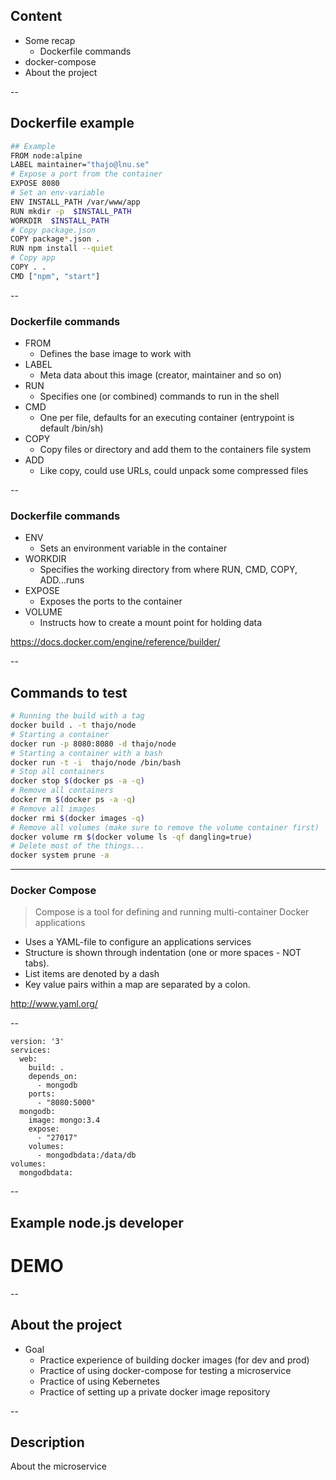## Content
* Some recap
  * Dockerfile commands
* docker-compose
* About the project


--
## Dockerfile example

```bash
## Example 
FROM node:alpine
LABEL maintainer="thajo@lnu.se"
# Expose a port from the container
EXPOSE 8080
# Set an env-variable
ENV INSTALL_PATH /var/www/app
RUN mkdir -p  $INSTALL_PATH
WORKDIR  $INSTALL_PATH
# Copy package.json
COPY package*.json .
RUN npm install --quiet
# Copy app
COPY . .
CMD ["npm", "start"]
```

--
### Dockerfile commands

* FROM
  * Defines the base image to work with
* LABEL
  * Meta data about this image (creator, maintainer and so on)
* RUN
  * Specifies one (or combined) commands to run in the shell
* CMD
  * One per file, defaults for an executing container (entrypoint is default /bin/sh)
* COPY
  * Copy files or directory and add them to the containers file system
* ADD
  * Like copy, could use URLs, could unpack some compressed files


--
### Dockerfile commands
* ENV
  * Sets an environment variable in the container
* WORKDIR
  * Specifies the working directory from where RUN, CMD, COPY, ADD...runs
* EXPOSE
  * Exposes the ports to the container
* VOLUME
  * Instructs how to create a mount point for holding data


https://docs.docker.com/engine/reference/builder/


--
## Commands to test

```bash
# Running the build with a tag
docker build . -t thajo/node
# Starting a container
docker run -p 8080:8080 -d thajo/node
# Starting a container with a bash
docker run -t -i  thajo/node /bin/bash
# Stop all containers
docker stop $(docker ps -a -q)
# Remove all containers
docker rm $(docker ps -a -q)
# Remove all images
docker rmi $(docker images -q)
# Remove all volumes (make sure to remove the volume container first)
docker volume rm $(docker volume ls -qf dangling=true)
# Delete most of the things...
docker system prune -a
```

---
### Docker Compose

> Compose is a tool for defining and running multi-container Docker applications

* Uses a YAML-file to configure an applications services
* Structure is shown through indentation (one or more spaces - NOT tabs).
* List items are denoted by a dash
* Key value pairs within a map are separated by a colon.

http://www.yaml.org/


--
```
version: '3'
services:
  web:
    build: .
    depends_on:
      - mongodb
    ports:
      - "8080:5000"
  mongodb:
    image: mongo:3.4
    expose:
      - "27017"
    volumes:
      - mongodbdata:/data/db
volumes:
  mongodbdata:
```

--
## Example node.js developer

# DEMO


--
## About the project

* Goal
  * Practice experience of building docker images (for dev and prod)
  * Practice of using docker-compose for testing a microservice
  * Practice of using Kebernetes
  * Practice of setting up a private docker image repository

--
## Description

About the microservice
